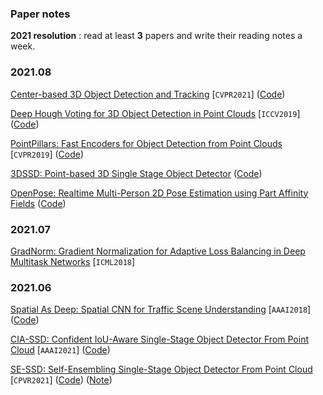 ### Paper notes

**2021 resolution** : read at least **3** papers and write their reading notes a week.

### 2021.08
[Center-based 3D Object Detection and Tracking](https://arxiv.org/abs/2006.11275) [`CVPR2021`] ([Code](https://github.com/tianweiy/CenterPoint))

[Deep Hough Voting for 3D Object Detection in Point Clouds](https://arxiv.org/abs/1904.09664) [`ICCV2019`] ([Code](https://github.com/facebookresearch/votenet))

[PointPillars: Fast Encoders for Object Detection from Point Clouds](https://arxiv.org/abs/1812.05784) [`CVPR2019`] ([Code](https://github.com/nutonomy/second.pytorch))

[3DSSD: Point-based 3D Single Stage Object Detector](https://arxiv.org/abs/2002.10187) ([Code](https://github.com/dvlab-research/3DSSD))

[OpenPose: Realtime Multi-Person 2D Pose Estimation using Part Affinity Fields](https://arxiv.org/abs/1812.08008) ([Code](https://github.com/CMU-Perceptual-Computing-Lab/openpose))

### 2021.07

[GradNorm: Gradient Normalization for Adaptive Loss Balancing in Deep Multitask Networks](https://arxiv.org/abs/1711.02257) [`ICML2018`]

### 2021.06

[Spatial As Deep: Spatial CNN for Traffic Scene Understanding](https://arxiv.org/pdf/1712.06080.pdf) [`AAAI2018`] ([Code](https://github.com/XingangPan/SCNN))

[CIA-SSD: Confident IoU-Aware Single-Stage Object Detector From Point Cloud](https://arxiv.org/pdf/2012.03015.pdf) [`AAAI2021`] ([Code](https://github.com/Vegeta2020/CIA-SSD))

[SE-SSD: Self-Ensembling Single-Stage Object Detector From Point Cloud](https://arxiv.org/abs/2104.09804) [`CPVR2021`] ([Code](https://github.com/Vegeta2020/SE-SSD)) ([Note](./PaperNotes/se-ssd.md))

